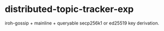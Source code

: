 # distributed-topic-tracker-exp
iroh-gossip + mainline + queryable secp256k1 or ed25519 key derivation.
